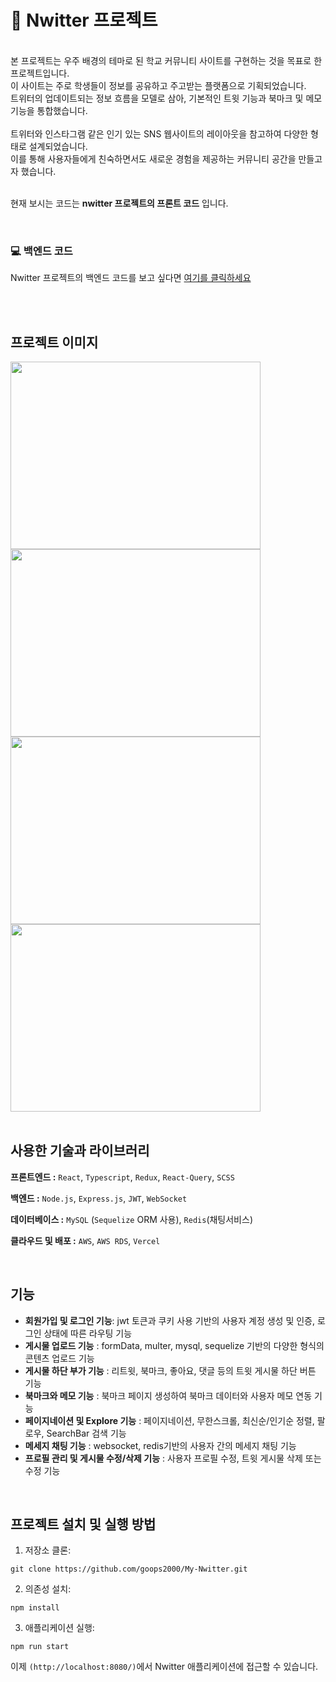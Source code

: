 # 🚀 Nwitter 프로젝트 
<br>
본 프로젝트는 우주 배경의 테마로 된 학교 커뮤니티 사이트를 구현하는 것을 목표로 한 프로젝트입니다. <br>
이 사이트는 주로 학생들이 정보를 공유하고 주고받는 플랫폼으로 기획되었습니다. <br>
트위터의 업데이트되는 정보 흐름을 모델로 삼아, 기본적인 트윗 기능과 북마크 및 메모 기능을 통합했습니다.
<br>
<br>
트위터와 인스타그램 같은 인기 있는 SNS 웹사이트의 레이아웃을 참고하여 다양한 형태로 설계되었습니다. <br>
이를 통해 사용자들에게 친숙하면서도 새로운 경험을 제공하는 커뮤니티 공간을 만들고자 했습니다.

<br>
<br>

현재 보시는 코드는 **nwitter 프로젝트의 프론트 코드** 입니다.

<br>

### 💻 백엔드 코드

Nwitter 프로젝트의 백엔드 코드를 보고 싶다면 [여기를 클릭하세요](https://github.com/goops2000/My-Nwitter-Backend)

<br>
<br>

## 프로젝트 이미지

<img src="https://github.com/goops2000/My-Nwitter/assets/96044112/af7262ad-e10e-4cae-a93a-d79d6d2928e8" width="400" height="300">
<img src="https://github.com/goops2000/My-Nwitter/assets/96044112/fa68a565-451c-4263-bc92-55380e8f64d0" width="400" height="300">
<img src="https://github.com/goops2000/My-Nwitter/assets/96044112/2626a52b-855f-499a-8413-34d24e0e3881" width="400" height="300">
<img src="https://github.com/goops2000/My-Nwitter/assets/96044112/c507420b-7e0a-42bd-af41-736036e00dea" width="400" height="300">

<br>
<br>


## 사용한 기술과 라이브러리

**프론트엔드 :**  `React`, `Typescript`, `Redux`, `React-Query`, `SCSS`

**백엔드 :** `Node.js`, `Express.js`, `JWT`, `WebSocket`

**데이터베이스 :** `MySQL` (`Sequelize` ORM 사용), `Redis`(채팅서비스)

**클라우드 및 배포 :** `AWS`, `AWS RDS`, `Vercel` 

<br>

## 기능

- **회원가입 및 로그인 기능**:  jwt 토큰과 쿠키 사용 기반의 사용자 계정 생성 및 인증, 로그인 상태에 따른 라우팅 기능
- **게시물 업로드 기능** : formData, multer, mysql, sequelize 기반의 다양한 형식의 콘텐츠 업로드 기능
- **게시물 하단 부가 기능** : 리트윗, 북마크, 좋아요, 댓글 등의 트윗 게시물 하단 버튼 기능
- **북마크와 메모 기능** : 북마크 페이지 생성하여 북마크 데이터와 사용자 메모 연동 기능
- **페이지네이션 및 Explore 기능** : 페이지네이션, 무한스크롤, 최신순/인기순 정렬, 팔로우, SearchBar 검색 기능
- **메세지 채팅 기능** : websocket, redis기반의 사용자 간의 메세지 채팅 기능
- **프로필 관리 및 게시물 수정/삭제 기능** : 사용자 프로필 수정, 트윗 게시물 삭제 또는 수정 기능
<br>


## 프로젝트 설치 및 실행 방법

1. 저장소 클론:
```
git clone https://github.com/goops2000/My-Nwitter.git
```

2. 의존성 설치:
```
npm install
```

3. 애플리케이션 실행:
```
npm run start
```


 이제 `(http://localhost:8080/)`에서 Nwitter 애플리케이션에 접근할 수 있습니다.
<br>
<br>

